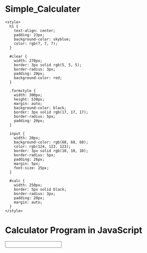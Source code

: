 # Simple_Calculater

<!DOCTYPE html>
<html lang="en">
  <head>
    <title>JavaScript Calculator</title>

    <style>
      h1 {
        text-align: center;
        padding: 23px;
        background-color: skyblue;
        color: rgb(7, 7, 7);
      }

      #clear {
        width: 270px;
        border: 3px solid rgb(5, 5, 5);
        border-radius: 3px;
        padding: 20px;
        background-color: red;
      }

      .formstyle {
        width: 300px;
        height: 530px;
        margin: auto;
        background-color: black;
        border: 3px solid rgb(17, 17, 17);
        border-radius: 5px;
        padding: 20px;
      }

      input {
        width: 20px;
        background-color: rgb(68, 68, 68);
        color: rgb(124, 123, 123);
        border: 3px solid rgb(10, 10, 10);
        border-radius: 5px;
        padding: 26px;
        margin: 5px;
        font-size: 15px;
      }

      #calc {
        width: 250px;
        border: 5px solid black;
        border-radius: 3px;
        padding: 20px;
        margin: auto;
      }
    </style>
  </head>
  <body>
    <h1>Calculator Program in JavaScript</h1>
    <div class="formstyle">
      <form name="form1">
        <input id="calc" type="text" name="answer" /> <br />
        <br />
